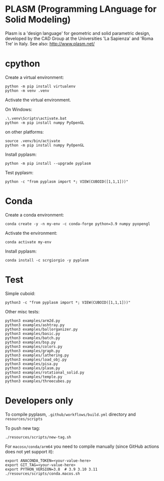 # PLASM (Programming LAnguage for Solid Modeling)

Plasm is a 'design language' for geometric and solid parametric design, 
developed by the CAD Group at the Universities 'La Sapienza' and 'Roma Tre' in Italy. See also: http://www.plasm.net/

# cpython

Create a virtual environment:

```
python -m pip install virtualenv
python -m venv .venv
```

Activate the virtual environment. 

On Windows:

```
.\.venv\Scripts\activate.bat
python -m pip install numpy PyOpenGL 
```

on other platforms:

```
source .venv/bin/activate
python -m pip install numpy PyOpenGL 
```

Install pyplasm:

```
python -m pip install --upgrade pyplasm
```

Test pyplasm:

```
python -c "from pyplasm import *; VIEW(CUBOID([1,1,1]))"
```


# Conda

Create a conda environment:

```
conda create -y -n my-env -c conda-forge python=3.9 numpy pyopengl
```

Activate the environment:

```
conda activate my-env
```

Install pyplasm:

```
conda install -c scrgiorgio -y pyplasm 
``` 

# Test

Simple cuboid:

```
python3 -c "from pyplasm import *; VIEW(CUBOID([1,1,1]))"
```

Other misc tests:

```
python3 examples/arm2d.py
python3 examples/ashtray.py
python3 examples/ballorganizer.py
python3 examples/basic.py
python3 examples/batch.py
python3 examples/bsp.py
python3 examples/colors.py
python3 examples/graph.py
python3 examples/lathering.py
python3 examples/load_obj.py
python3 examples/pisa.py
python3 examples/plasm.py
python3 examples/rotational_solid.py
python3 examples/temple.py
python3 examples/threecubes.py
```

# Developers only

To compile pyplasm, `.github/workflows/build.yml` directory and `resources/scripts`

To push new tag:

```
./resources/scripts/new-tag.sh
```

For `macosx/conda/arm64` you need to compile manually (since GitHub actions does not yet support it):

```:
export ANACONDA_TOKEN=<your-value-here>
export GIT_TAG=<your-value-here>  
export PYTHON_VERSION=3.8  # 3.9 3.10 3.11
./resources/scripts/conda.macos.sh
```


